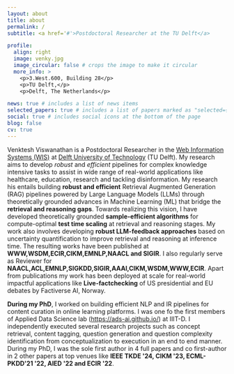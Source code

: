```yaml
---
layout: about
title: about
permalink: /
subtitle: <a href='#'>Postdoctoral Researcher at the TU Delft</a> 

profile:
  align: right
  image: venky.jpg
  image_circular: false # crops the image to make it circular
  more_info: >
    <p>3.West.600, Building 28</p>
    <p>TU Delft,</p>
    <p>Delft, The Netherlands</p>

news: true # includes a list of news items
selected_papers: true # includes a list of papers marked as "selected={true}"
social: true # includes social icons at the bottom of the page
blog: false
cv: true
---
```


Venktesh Viswanathan is a Postdoctoral Researcher in the [Web Information Systems (WIS)](https://www.wis.ewi.tudelft.nl/) at [Delft University of Technology](https://www.tudelft.nl/en/) (TU Delft). My research aims to develop *robust* and *efficient* pipelines for complex knowledge intensive tasks to assist in wide range of real-world applications like healthcare, education, research and tackling disinformation. My research his entails building **robust and efficient** Retrieval Augmented Generation (RAG) pipelines powered by Large Language Models (LLMs) through theoretically grounded advances in Machine Learning (ML) that bridge the **retrieval and reasoning gaps**. Towards realizing this vision, I have developed theoretically grounded **sample-efficient algorithms** for compute-optimal **test time scaling** at retrieval and reasoning stages. My work also involves developing **robust LLM-feedback approaches** based on uncertainty quantification to improve retrieval and reasoning at inference time. The resulting works have been published at **WWW,WSDM,ECIR,CIKM,EMNLP,NAACL and SIGIR**. I also regularly serve as Reviewer for **NAACL,ACL,EMNLP,SIGKDD,SIGIR,AAAI,CIKM,WSDM,WWW,ECIR**. Apart from publications my work has been deployed at scale for real-world impactful applications like **Live-factchecking** of US presidential and EU debates by Factiverse AI, Norway.

**During my PhD**, I worked on building efficient NLP and IR pipelines for content curation in online learning platforms. I was one fo the first members of Applied Data Science lab (https://ads-ai.github.io/) at IIIT-D.
     I independently executed several research projects such as concept retrieval, content tagging, question generation and question complexity identification from conceptualization to execution in an end to end manner.  During my PhD, I was the sole first author in 4 full papers and co first-author in 2 other papers at top venues like **IEEE TKDE '24, CIKM '23, ECML-PKDD'21 '22, AIED '22 and  ECIR '22**.

